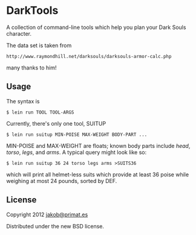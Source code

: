# DarkTools

A collection of command-line tools which help you plan your Dark Souls
character.

The data set is taken from

    http://www.raymondhill.net/darksouls/darksouls-armor-calc.php

many thanks to him!

## Usage
The syntax is

    $ lein run TOOL TOOL-ARGS

Currently, there's only one tool, SUITUP

    $ lein run suitup MIN-POISE MAX-WEIGHT BODY-PART ...

MIN-POISE and MAX-WEIGHT are floats; known body parts include *head*,
*torso*, *legs*, and *arms*.
A typical query might look like so:

    $ lein run suitup 36 24 torso legs arms >SUITS36

which will print all helmet-less suits which provide at least 36 poise
while weighing at most 24 pounds, sorted by DEF.

## License
Copyright 2012 jakob@primat.es

Distributed under the new BSD license.
